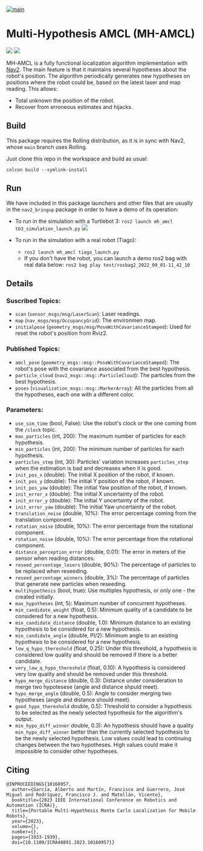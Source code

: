 [![main](https://github.com/fmrico/mh_amcl/actions/workflows/main.yaml/badge.svg)](https://github.com/fmrico/mh_amcl/actions/workflows/main.yaml)

# Multi-Hypothesis AMCL (MH-AMCL)

[![](https://img.youtube.com/vi/LnmQ11Ew01g/3.jpg)](https://www.youtube.com/watch?v=LnmQ11Ew01g&feature=youtu.be "Click to play on You Tube")
[![](https://img.youtube.com/vi/RmY82ApjCMQ/0.jpg)](https://www.youtube.com/watch?v=RmY82ApjCMQ&feature=youtu.be "Click to play on You Tube")

MH-AMCL is a fully functional localization algorithm implementation with [Nav2](https://navigation.ros.org/). The main feature is that it maintains several hypotheses about the robot's position. The algorithm periodically generates new hypotheses on positions where the robot could be, based on the latest laser and map reading. This allows:
* Total unknown the position of the robot.
* Recover from erroneous estimates and hijacks.

## Build

This package requires the Rolling distribution, as it is in sync with Nav2, whose `main` branch uses Rolling.

Just clone this repo in the workspace and build as usual:

```
colcon build --symlink-install
```

## Run

We have included in this package launchers and other files that are usually in the `nav2_bringup` package in order to have a demo of its operation:

* To run in the simulation with a Turtlebot 3: `ros2 launch mh_amcl tb3_simulation_launch.py`
[![](https://img.youtube.com/vi/j0iQpAx-pbc/0.jpg)](https://www.youtube.com/watch?v=j0iQpAx-pbc&feature=youtu.be "Click to play on You Tube")


* To run in the simulation with a real robot (Tiago):
  * `ros2 launch mh_amcl tiago_launch.py`
  * If you don't have the robot, you can launch a demo ros2 bag with real data below: `ros2 bag play test/rosbag2_2022_09_01-11_42_10`
  
## Details

### Suscribed Topics:
* `scan` (`sensor_msgs/msg/LaserScan`): Laser readings.
* `map` (`nav_msgs/msg/OccupancyGrid`): The environmen map.
* `initialpose` (`geometry_msgs/msg/PoseWithCovarianceStamped`): Used for reset the robot's position from Rviz2.

### Published Topics:
* `amcl_pose` (`geometry_msgs::msg::PoseWithCovarianceStamped`): The robot's pose with the covariance associated from the best hypothesis.
* `particle_cloud` (`nav2_msgs::msg::ParticleCloud`): The particles from the best hypothesis.
* `poses` (`visualization_msgs::msg::MarkerArray`): All the particles from all the hypotheses, each one with a different color.

### Parameters:
* `use_sim_time` (bool, False): Use the robot's clock or the one coming from the `/clock` topic.
* `max_particles` (int, 200): The maximum number of particles for each hypothesis.
* `min_particles` (int, 200): The minimum number of particles for each hypothesis.
* `particles_step` (int, 30): Particles' variation increases `particles_step` when the estimation is bad and decreases when it is good.
* `init_pos_x` (double): The initial X position of the robot, if known.
* `init_pos_y` (double): The initial Y position of the robot, if known.
* `init_pos_yaw` (double): The initial Yaw position of the robot, if known.
* `init_error_x` (double): The initial X uncertainty of the robot.
* `init_error_y` (double): The initial Y uncertainty of the robot.
* `init_error_yaw` (double): The initial Yaw uncertainty of the robot.
* `translation_noise` (double, 10%): The error percentage coming from the translation component.
* `rotation_noise` (double, 10%): The error percentage from the rotational component.
* `rotation_noise` (double, 10%): The error percentage from the rotational component.
* `distance_perception_error` (double, 0.01): The error in meters of the sensor when reading distances.
* `reseed_percentage_losers` (double, 90%): The percentage of particles to be replaced when reseeding.
* `reseed_percentage_winners` (double, 3%): The percentage of particles that generate new particles when reseeding.
* `multihypothesis` (bool, true): Use multiples hypothesis, or only one - the created initially.
* `max_hypotheses` (int, 5): Maximum number of concurrent hypotheses.
* `min_candidate_weight` (float, 0.5): Minimum quality of a candidate to be considered for a new hypothesis.
* `min_candidate_distance` (double, 1.0): Minimum distance to an existing hypothesis to be considered for a new hypothesis.
* `min_candidate_angle` (double, PI/2): Minimum angle to an existing hypothesis to be considered for a new hypothesis.
* `low_q_hypo_thereshold` (float, 0.25): Under this threshold, a hypothesis is considered low quality and should be removed if there is a better candidate.
* `very_low_q_hypo_thereshold` (float, 0.10): A hypothesis is considered very low quality and should be removed under this threshold.
* `hypo_merge_distance` (double, 0.3): Distance under consideration to merge two hypotesese (angle and distance shpuld meet).
* `hypo_merge_angle` (double, 0.5): Angle to consider merging two hypotheses (angle and distance should meet).
* `good_hypo_thereshold` double, 0.5): Threshold to consider a hypothesis to be selected as the newly selected hypothesis for the algorithm's output.
* `min_hypo_diff_winner` double, 0.3): An hypothesis should have a quality `min_hypo_diff_winner` better than the currently selected hypothesis to be the newly selected hypothesis. Low values could lead to continuing changes between the two hypotheses. High values could make it impossible to consider other hypotheses.

## Citing

```
@INPROCEEDINGS{10160957,
  author={García, Alberto and Martín, Francisco and Guerrero, José Miguel and Rodríguez, Francisco J. and Matellán, Vicente},
  booktitle={2023 IEEE International Conference on Robotics and Automation (ICRA)}, 
  title={Portable Multi-Hypothesis Monte Carlo Localization for Mobile Robots}, 
  year={2023},
  volume={},
  number={},
  pages={1933-1939},
  doi={10.1109/ICRA48891.2023.10160957}}

```
